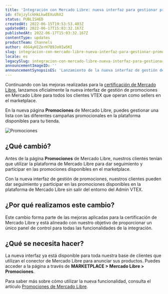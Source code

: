 ```yaml
---
title: 'Integración con Mercado Libre: nueva interfaz para gestionar promociones'
id: 47ojzylckHkLkwEEXuUhX2
status: PUBLISHED
createdAt: 2022-06-15T19:53:53.403Z
updatedAt: 2022-06-17T15:03:32.167Z
publishedAt: 2022-06-17T15:03:32.167Z
contentType: updates
productTeam: Channels
author: 46G4yHIZerH7B9Jo0Iw5KI
slug: integracion-con-mercado-libre-nueva-interfaz-para-gestionar-promociones
locale: es
legacySlug: integracion-con-mercado-libre-nueva-interfaz-para-gestionar-promociones
announcementImageID: ''
announcementSynopsisES: 'Lanzamiento de la nueva interfaz de gestión de promociones de Mercado Libre'
---
```


Continuando con las mejoras realizadas para la [certificación de Mercado Libre](https://help.vtex.com/es/announcements/vtex-agora-e-oficialmente-um-parceiro-certificado-do-mercado-livre-no-brasil--34D14K2Y6ogJs3OxKpQUrJ), lanzamos oficialmente la nueva interfaz de gestión de promociones en Mercado Libre para todos los clientes VTEX que operan como sellers en el marketplace.

En la nueva página **Promociones** de Mercado Libre, puedes gestionar una lista con las diferentes campañas promocionales en la plataforma disponibles para tu tienda.

![Promociones](//images.ctfassets.net/alneenqid6w5/2drMTXsElqn1iLe0WnVuTa/81ac8a2fea28f3db675cc33ef164ab8c/Promociones.gif)

## ¿Qué cambió?

Antes de la página **Promociones** de Mercado Libre, nuestros clientes tenían que utilizar la plataforma de Mercado Libre para dar seguimiento y participar en las promociones disponibles en el marketplace.

Con la nueva interfaz de gestión de promociones, nuestros clientes pueden dar seguimiento y participar en las promociones disponibles en la plataforma de Mercado Libre sin salir del entorno del Admin VTEX.

## ¿Por qué realizamos este cambio?

Este cambio forma parte de las mejoras aplicadas para la certificación de Mercado Libre y está alineado con nuestro objetivo de proporcionar un único panel de control para todas las funcionalidades de la integración. 

## ¿Qué se necesita hacer?

La nueva interfaz ya está disponible para toda nuestra base de clientes que utilizan el conector de Mercado Libre para anunciar sus productos. Puedes acceder a la página a través de **MARKETPLACE > Mercado Libre > Promociones**.

Para saber más sobre cómo utilizar la nueva funcionalidad, consulta el artículo [Promociones de Mercado Libre](https://help.vtex.com/es/tutorial/promocoes-do-mercado-livre-beta--3pEqEnru6H2JcZzYVioT5f).
